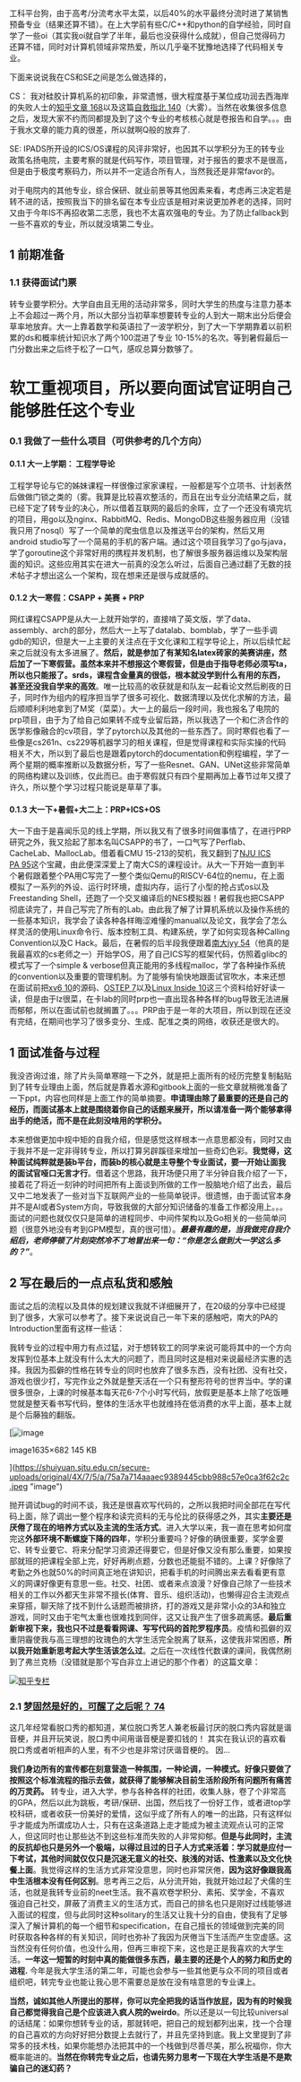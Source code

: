 工科平台狗，由于高考/分流考水平太菜，以后40%的水平最终分流时进了某销售预备专业（结果还算不错）。在上大学前有些C/C++和python的自学经验，同时自学了一些oi（其实我oi就自学了半年，最后也没获得什么成就），但自己觉得码力还算不错，同时对计算机领域非常热爱，所以几乎毫不犹豫地选择了代码相关专业。

下面来说说我在CS和SE之间是怎么做选择的，

CS： 我对硅胶计算机系的初印象，非常遗憾，很大程度基于某位成功润去西海岸的失败人士的[知乎文章 168](https://zhuanlan.zhihu.com/p/345269981)以及这篇[自救指北 140](https://survivesjtu.gitbook.io/survivesjtumanual/fu-lu/ben-ke-sheng-zhuan-ye-jie-shao-todo/cs-zi-jiu-zhi-bei)（大雾）。当然在收集很多信息之后，发现大家不约而同都提及到了这个专业的考核核心就是卷报告和自学。。。由于我水文章的能力真的很差，所以就啊Q般的放弃了.

SE: IPADS所开设的ICS/OS课程的风评非常好，也因其不以学积分为王的转专业政策名扬电院，主要考察的就是代码写作，项目管理，对于报告的要求不是很高，但是由于极度考察码力，所以并不一定适合所有人，当然我还是非常favor的。

对于电院内的其他专业，综合保研、就业前景等其他因素来看，考虑再三决定若是转不进的话，按照我当下的排名留在本专业应该是相对来说更加养老的选择，同时又由于今年IS不再招收第二志愿，我也不太喜欢强电的专业。为了防止fallback到一些不喜欢的专业，所以就没填第二专业。

## 1 前期准备

### 1.1 [](https://shuiyuan.sjtu.edu.cn/t/topic/105709/17#h-4)获得面试门票

转专业要学积分。大学自由且无用的活动非常多，同时大学生的热度与注意力基本上不会超过一两个月，所以大部分当初草率想要转专业的人到大一期末出分后便会草率地放弃。大一上靠着数学和英语拉了一波学积分，到了大一下学期靠着以前积累的ds和概率统计知识水了两个100混进了专业 10-15%的名次。等到暑假最后一门分数出来之后终于松了一口气，感叹总算分数够了。

# [](https://shuiyuan.sjtu.edu.cn/t/topic/105709/17#h-5)**软工重视项目，所以要向面试官证明自己能够胜任这个专业**

### 0.1 [](https://shuiyuan.sjtu.edu.cn/t/topic/105709/17#h-6)我做了一些什么项目（可供参考的几个方向）

#### 0.1.1 [](https://shuiyuan.sjtu.edu.cn/t/topic/105709/17#h-7)大一上学期： 工程学导论

工程学导论与它的姊妹课程一样很像过家家课程，一般都是写个立项书、计划表然后做做门锁之类的（雾。我算是比较喜欢整活的，而且在出专业分流结果之后，就已经下定了转专业的决心，所以借着互联网的最后的余晖，立了一个还没有填完坑的项目，用go以及nginx、RabbitMQ、Redis、MongoDB这些服务器应用（没错我只用了nosql）写了一个简单的爬虫信息以及推送平台的架构，然后又用android studio写了一个简易的手机的客户端。通过这个项目我学习了go与java，学了goroutine这个非常好用的携程并发机制，也了解很多服务器运维以及架构层面的知识。这些应用其实在进大一前真的没怎么听过，后面自己通过翻了无数的技术帖子才想出这么一个架构，现在想来还是很与成就感的。

#### 0.1.2 [](https://shuiyuan.sjtu.edu.cn/t/topic/105709/17#csapp-prp-8)大一寒假：CSAPP + 美赛 + PRP

网红课程CSAPP是从大一上就开始学的，直接啃了英文版，学了data、assembly、arch的部分，然后大一上写了datalab、bomblab，学了一些手调gdb的知识，但是大一上主要的关注点在于文化课和工程学导论上，所以后续忙起来之后就没有太多进展了。**然后，就是参加了有某知名latex砖家的美赛讲座，然后加了一下寒假营。虽然本来并不想报这个寒假营，但是由于指导老师必须写ta，所以也只能报了。srds，课程含金量真的很低，根本就没学到什么有用的东西，甚至还没我自学来的高效**。唯一比较高的收获就是和队友一起看论文然后刷夜的日子，同时作为组内的程序担当学了很多可视化、数据清理以及优化求解的方法，最后顺顺利利地拿到了M奖（菜菜）。大一上的最后一段时间，我也报名了电院的prp项目，由于为了给自己如果转不成专业留后路，所以我选了一个和仁济合作的医学影像融合的cv项目，学了pytorch以及其他的一些东西了。同时寒假也看了一些像是cs261n、cs229等机器学习的相关课程，但是觉得课程和实际实操的代码相关不大，所以到了最后也是跟着pytorch的documentation和例程编程，学了一两个星期的概率推断以及数据分析，写了一些Resnet、GAN、UNet这些非常简单的网络构建以及训练，仅此而已。由于寒假就只有四个星期再加上春节过年又摸了许久，所以整个学习过程只能说是草草了事。

#### 0.1.3 [](https://shuiyuan.sjtu.edu.cn/t/topic/105709/17#prpicsos-9)大一下+暑假+大二上：PRP+ICS+OS

大一下由于是喜闻乐见的线上学期，所以我又有了很多时间做事情了，在进行PRP研究之外，我又拾起了那本名叫CSAPP的书了，一口气写了Perflab、CacheLab、MallocLab。借着看CMU 15-213的契机，我又翻到了[NJU ICS PA 95](https://nju-projectn.github.io/ics-pa-gitbook/ics2021/)这个宝藏，由此便深深爱上了南大CS的课程设计。从大一下开始一直到半个暑假跟着整个PA用C写完了一整个类似Qemu的RISCV-64位的nemu，在上面模拟了一系列的外设、运行时环境，虚拟内存，运行了小型的抢占式os以及Freestanding Shell，还跑了一个交叉编译后的NES模拟器！暑假我也把CSAPP彻底读完了，并自己写完了所有的Lab。由此我了解了计算机系统以及操作系统的一些基本知识，我学会了读各种各样晦涩难懂的manual以及论文，我学会了怎么样灵活的使用Linux命令行、版本控制工具、构建系统，学了如何实现各种Calling Convention以及C Hack。最后，在暑假的后半段我便跟着[南大jyy 54](http://jyywiki.cn/)（他真的是我最喜欢的cs老师之一）开始学OS，用了自己ICS写的框架代码，仿照着glibc的模式写了一个simple & verbose但真正能用的多线程malloc，学了各种操作系统的convention以及重要的管理机制。为了能够有愉快地跟面试官吹水，本来还想在面试前把[xv6 10](https://pdos.csail.mit.edu/6.828/2012/xv6.html)的源码、[OSTEP 7](https://pages.cs.wisc.edu/~remzi/OSTEP/)以及[Linux Inside 10](https://0xax.gitbooks.io/linux-insides/content)这三个资料给好好读一读，但是由于lz很菜，在卡lab的同时prp也一直出现各种各样的bug导致无法进展而郁郁，所以在面试前也就搁置了。。。PRP由于是一年的大项目，所以到现在还没有完结，在期间也学习了很多变分、生成、配准之类的网络，收获还是很大的。

## 1 [](https://shuiyuan.sjtu.edu.cn/t/topic/105709/17#h-10)面试准备与过程

我没咨询过谁，除了片头简单寒暄一下之外，就是把上面所有的经历完整复制黏贴到了转专业理由上面，然后就是靠着水源和gitbook上面的一些文章就稍微准备了一下ppt，内容也同样是上面工作的简单摘要。**申请理由除了最重要的还是自己的经历，而面试基本上就是围绕着你自己的话题来展开，所以请准备一两个能够拿得出手的绝活，而不是在此刻没啥用的学积分。**

本来想做更加中规中矩的自我介绍，但是感觉这样根本一点意思都没有，同时又由于我并不是一定非得转专业，所以打算另辟蹊径来增加一些奇幻色彩。**我觉得，这种面试纯粹就是装b平台，而装b的核心就是主导整个专业面试，要一开始让面我的面试官哑口无言才行**。借着这个思路，我开场便只用了半分钟自我介绍了一下，接着花了将近一刻钟的时间把所有上面谈到所做的工作一股脑地介绍了出去，最后又中二地发表了一些对当下互联网产业的一些简单锐评。很遗憾，由于面试官本身并不是AI或者System方向，导致我做的大部分知识储备的准备工作都没用上。。。面试的问题也就仅仅只是简单的进程同步、中间件架构以及Go相关的一些简单问题（很意外地没有考到GPM模型，真的很可惜）。_**最最有趣的是，当我做完自我介绍后，老师停顿了片刻突然冷不丁地冒出来一句：“你是怎么做到大一学这么多的？”**_。

## 2 [](https://shuiyuan.sjtu.edu.cn/t/topic/105709/17#h-11)写在最后的一点点私货和感触

面试之后的流程以及具体的规划建议我就不详细展开了，在20级的分享中已经提到了很多，大家可以参考了。接下来说说自己一年下来的感触吧，南大的PA的Introduction里面有这样一些话：

我转专业的过程中用力有点过猛，对于想转软工的同学来说可能将其中的一个方向发挥到位基本上就没有什么太大的问题了，而且同时这是相对来说最经济实惠的选择。我因为孤僻的性格在转专业的同时也放弃了很多东西，没有社团、没有社交，游戏也很少打，写完作业之外就是整天活在一个只有整形符号的世界当中。学的课很多很杂，上课的时候基本每天花6-7个小时写代码，放假更是基本上除了吃饭睡觉就是整天看书写代码，整体的生活水平也就维持在低消费的水平上面，基本上就是个后藤独的翻版。

[![image](https://shuiyuan.sjtu.edu.cn/secure-uploads/optimized/4X/7/5/a/75a7a714aaaec9389445cbb988c57e0ca3f62c2c_2_690x287.jpeg)

image1635×682 145 KB

](https://shuiyuan.sjtu.edu.cn/secure-uploads/original/4X/7/5/a/75a7a714aaaec9389445cbb988c57e0ca3f62c2c.jpeg "image")

抛开调试bug的时间不谈，我还是很喜欢写代码的，之所以我把时间全部花在写代码上面，除了调出一整个程序和读完资料的无与伦比的获得感之外，其实**主要还是厌倦了现在的培养方式以及主流的生活方式**。进入大学以来，我一直在思考如何度完这**外部环境不断螺旋下降的四年**，学积分重要吗？好像的确很重要，奖学金要它、转专业要它、将来分配学习资源还得要它，但是好像又没有那么重要，如果按部就班的把课程全部上完，好好再刷点题，分数也还能挺不错的。上课？好像除了考勤之外也就50%的时间真正地在讲知识，把看手机的时间腾出来去看看更有意义的网课好像更有意思一些。社交、社团、或者来点浪漫？好像自己除了一些技术相关的工作以外都天生非常不擅长(体育、音乐、组织活动)，也懒得迎合主流观点来穿搭，聊天除了找不到什么话题而被排挤，打的游戏又是非常小众的3A和独立游戏，同时又由于宅气太重也很难找到同伴，这又让我产生了很多疏离感。**最后重新审视下来，我也只不过是看看网课、写写代码的首陀罗程序员**。疫情和孤僻的双重阴霾使我与高三理想的玫瑰色的大学生活完全脱离了联系，这使我非常困惑，**所以我开始重新思考起大学生活该怎么过**。之后在一次线性代数课的课间，我偶然刷到了弗兰克杨（没错就是那个写白非立上进记的那个作者）的这篇文章：

![](https://shuiyuan.sjtu.edu.cn/secure-uploads/original/4X/e/2/1/e212a6bb7e169619f60f7d24a9890515e1fc4a11.png)[知乎专栏](https://zhuanlan.zhihu.com/p/445529560)

### 2.1 [梦固然是好的，可醒了之后呢？ 74](https://zhuanlan.zhihu.com/p/445529560)

这几年经常看脱口秀的都知道，某位脱口秀艺人兼老板最讨厌的脱口秀内容就是谐音梗，并且开玩笑说，脱口秀中间用谐音梗是要扣钱的！ 其实在我认识的喜欢看脱口秀或者听相声的人里，有不少也是非常讨厌谐音梗的。 因…

**我们身边所有的宣传都在刻意营造一种氛围，一种论调，一种模式。好像只要做了按照这个标准流程的指示去做，就获得了能够解决目前生活阶段所有问题所有痛苦的万灵药。** 转专业，进入大学，参与各种各样的社团，收集人脉，卷了个非常高的GPA，然后以此为跳板，考研/保研、出国，然后找了一份好工作，或者进top学校科研，或者收获一份美好的爱情，这似乎成了所有人的唯一的出路，只有这样似乎才能成为所谓成功人士，只有在这条道路上走才能成为被主流观点认可的正常人，但这同时也让那些达不到这些标准而失败的人非常抑郁。**但是与此同时，主流的反抗却也只是另外一个极端，以得过且过的日子人方式来活着：学习就是应付一下考试，其他时间就仅仅只是沉迷无意义的社交、肤浅的对话、性激素以及文化快餐上面**。我觉得这样的生活方式非常没意思，同时也非常厌倦，**因为这好像跟我高中生活根本没有任何区别**。思考再三之后，从分流开始，我就开始过起了犬儒的生活，也就是我转专业前的neet生活。我不喜欢卷学积分、素拓、奖学金，不喜欢强迫自己社交，屏蔽了消费主义的生活方式，而自己的排名也只是刚好过线能够进入面试的程度，但与此同时这种solitary的生活又让我十分的自由，使我有了足够深入了解计算机的每一个细节和specification，在自己擅长的领域做到完美的同时获取各种各样的有关知识，同时也弥补了我因为厌倦当下生活而产生空虚感。这当然没有任何价值，也没什么用，但再三审视下来，这也是正是我喜欢的大学生活。**一年这一短暂的时刻中真的能做很多东西，最主要的还是个人的努力和历史的进程.** 今年是我大学生活的第二年，可能也会参与一些其他更与众不同的项目或者组织吧，转完专业也能让我心思不需要总是放在没有啥意思的专业课上。

**当然，诚如其他人所提出的那样，你可以完全把我的话当作放屁，因为有的时候我自己都觉得我自己是个应该进入疯人院的weirdo**。所以还是以一句比较universal的话结尾：如果你想转专业的话，那就转吧，把自己的规划都列出来，找一个合理的自己喜欢的方向好好把分数提上去就行了，并且先坚持到底。我上文里提到了非常多的技术栈，如果你能想办法把其中的一个栈做到尽善尽美，那么祝福你，你大概率能进的。**当然在你转完专业之后，也请先努力思考一下现在大学生活是不是欺骗自己的迷幻药？**